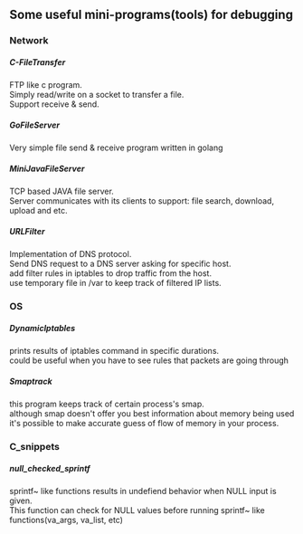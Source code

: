 ## Some useful mini-programs(tools) for debugging 

### Network 
 ##### C-FileTransfer
 FTP like c program.  
 Simply read/write on a socket to transfer a file.  
 Support receive & send.  
  
  
 ##### GoFileServer  
 Very simple file send & receive program written in golang  
 
 ##### MiniJavaFileServer  
 TCP based JAVA file server.  
 Server communicates with its clients to support: file search, download, upload and etc.  
   
 ##### URLFilter  
 Implementation of DNS protocol.  
 Send DNS request to a DNS server asking for specific host.   
 add filter rules in iptables to drop traffic from the host.  
 use temporary file in /var to keep track of filtered IP lists.  
 
### OS 
 ##### DynamicIptables  
 prints results of iptables command in specific durations.  
 could be useful when you have to see rules that packets are going through  
 
 ##### Smaptrack  
 this program keeps track of certain process's smap.  
 although smap doesn't offer you best information about memory being used  
 it's possible to make accurate guess of flow of memory in your process.  
 
### C_snippets  
 ##### null_checked_sprintf
 sprintf~ like functions results in undefiend behavior when NULL input is given.  
 This function can check for NULL values before running sprintf~ like functions(va_args, va_list, etc)  
 
